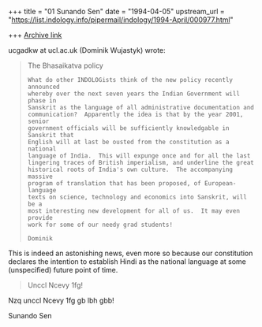+++
title = "01 Sunando Sen"
date = "1994-04-05"
upstream_url = "https://list.indology.info/pipermail/indology/1994-April/000977.html"

+++
[Archive link](https://list.indology.info/pipermail/indology/1994-April/000977.html)

ucgadkw at ucl.ac.uk (Dominik Wujastyk) wrote:

> The Bhasaikatva policy
> ~~~~~~~~~~~~~~~~~~~~~~
> What do other INDOLOGists think of the new policy recently announced
> whereby over the next seven years the Indian Government will phase in
> Sanskrit as the language of all administrative documentation and
> communication?  Apparently the idea is that by the year 2001, senior
> government officials will be sufficiently knowledgable in Sanskrit that
> English will at last be ousted from the constitution as a national
> language of India.  This will expunge once and for all the last
> lingering traces of British imperialism, and underline the great
> historical roots of India's own culture.  The accompanying massive
> program of translation that has been proposed, of European-language
> texts on science, technology and economics into Sanskrit, will be a
> most interesting new development for all of us.  It may even provide
> work for some of our needy grad students!
> 
> Dominik

This is indeed an astonishing news, even more so because our 
constitution declares the intention to establish Hindi as the national 
language at some (unspecified) future point of time.

> Unccl Ncevy 1fg!

Nzq unccl Ncevy 1fg gb lbh gbb!

Sunando Sen





